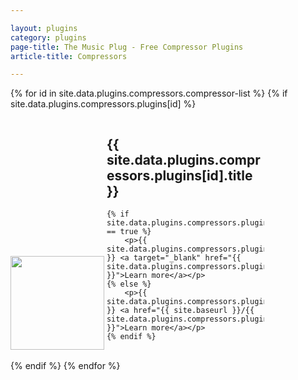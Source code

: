 ```yaml
---

layout: plugins
category: plugins
page-title: The Music Plug - Free Compressor Plugins
article-title: Compressors

---
```


<link rel="stylesheet" href="{{ site.baseurl }}/css/link-cards.css">

<div class="cards">

{% for id in site.data.plugins.compressors.compressor-list %}
{% if site.data.plugins.compressors.plugins[id] %}

<section class="row">
<div class="col s12 m3 l2" style="display: inline-block">
<img style="width: 150px; height: 150px; object-fit: contain" src="{{ site.baseurl }}/images/{{ site.data.plugins.compressors.plugins[id].image }}"/>
</div>
<div class="col s12 m9 l10" style="display: inline-block; width: 50%;">
	<h1>{{ site.data.plugins.compressors.plugins[id].title }}</h1>
	
	{% if site.data.plugins.compressors.plugins[id].external == true %}
		<p>{{ site.data.plugins.compressors.plugins[id].description }} <a target="_blank" href="{{ site.data.plugins.compressors.plugins[id].url }}">Learn more</a></p>
	{% else %}
		<p>{{ site.data.plugins.compressors.plugins[id].description }} <a href="{{ site.baseurl }}/{{ site.data.plugins.compressors.plugins[id].url }}">Learn more</a></p>
	{% endif %}
</div>
</section>

{% endif %}
{% endfor %}
</div>